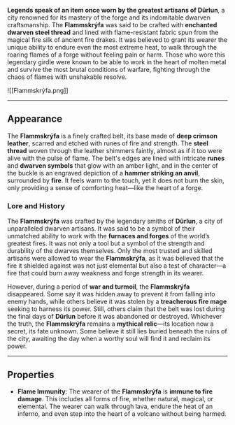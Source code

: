 **Legends speak of an item once worn by the greatest artisans of Dûrlun**, a city renowned for its mastery of the forge and its indomitable dwarven craftsmanship. The **Flammskrýfa** was said to be crafted with **enchanted dwarven steel thread** and lined with flame-resistant fabric spun from the magical fire silk of ancient fire drakes. It was believed to grant its wearer the unique ability to endure even the most extreme heat, to walk through the roaring flames of a forge without feeling pain or harm. Those who wore this legendary girdle were known to be able to work in the heart of molten metal and survive the most brutal conditions of warfare, fighting through the chaos of flames with unshakable resolve.

![[Flammskrýfa.png]]

---
## Appearance
The **Flammskrýfa** is a finely crafted belt, its base made of **deep crimson leather**, scarred and etched with runes of fire and strength. The **steel thread** woven through the leather shimmers faintly, almost as if it too were alive with the pulse of flame. The belt's edges are lined with intricate **runes** and **dwarven symbols** that glow with an amber light, and in the center of the buckle is an engraved depiction of a **hammer striking an anvil**, surrounded by **fire**. It feels warm to the touch, yet it does not burn the skin, only providing a sense of comforting heat—like the heart of a forge.

### Lore and History
The **Flammskrýfa** was crafted by the legendary smiths of **Dûrlun**, a city of unparalleled dwarven artisans. It was said to be a symbol of their unmatched ability to work with the **furnaces and forges** of the world’s greatest fires. It was not only a tool but a symbol of the strength and durability of the dwarves themselves. Only the most trusted and skilled artisans were allowed to wear the **Flammskrýfa**, as it was believed that the fire it shielded against was not just elemental but also a test of character—a fire that could burn away weakness and forge strength in its wearer.

However, during a period of **war and turmoil**, the **Flammskrýfa** disappeared. Some say it was hidden away to prevent it from falling into enemy hands, while others believe it was stolen by a **treacherous fire mage** seeking to harness its power. Still, others claim that the belt was lost during the final days of **Dûrlun** before it was abandoned or destroyed. Whichever the truth, the **Flammskrýfa** remains a **mythical relic**—its location now a secret, its fate unknown. Some believe it still lies buried beneath the ruins of the city, awaiting the day when a worthy soul will find it and reclaim its power.

---
## Properties
- **Flame Immunity**: The wearer of the **Flammskrýfa** is **immune to fire damage**. This includes all forms of fire, whether natural, magical, or elemental. The wearer can walk through lava, endure the heat of an inferno, and even step into the heart of a volcano without being harmed.